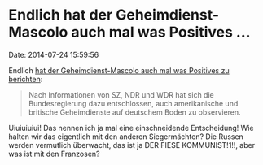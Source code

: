 Endlich hat der Geheimdienst-Mascolo auch mal was Positives \...
================================================================

Date: 2014-07-24 15:59:56

Endlich [hat der Geheimdienst-Mascolo auch mal was Positives zu
berichten](http://sz.de/1.2059752):

> Nach Informationen von SZ, NDR und WDR hat sich die Bundesregierung
> dazu entschlossen, auch amerikanische und britische Geheimdienste auf
> deutschem Boden zu observieren.

Uiuiuiuiui! Das nennen ich ja mal eine einschneidende Entscheidung! Wie
halten wir das eigentlich mit den anderen Siegermächten? Die Russen
werden vermutlich überwacht, das ist ja DER FIESE KOMMUNIST!1!!, aber
was ist mit den Franzosen?
